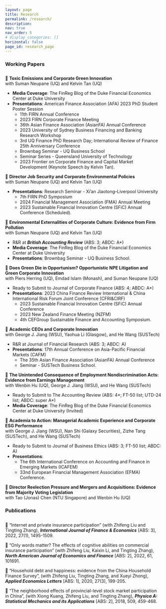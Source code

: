 ```yaml
---
layout: page
title: Research
permalink: /research/
description: 
nav: true
nav_order: 5
# display_categories: []
horizontal: false
page_id: research_page
---
```

<style>
#working-papers, #publications {
    padding-bottom: 0.7rem;
}
.research_page .sub-s-title
{
  padding-left: 1.5rem;
}
</style>
<p class="research-sep"></p>



### Working Papers


📄 **Toxic Emissions and Corporate Green Innovation**
<br><span class="sub-s-title">with Suman Neupane (UQ) and Kelvin Tan (UQ)</span>
- **Media Coverage**: The FinReg Blog of the Duke Financial Economics Center at Duke University
- **Presentations**: American Finance Association (AFA) 2023 PhD Student Poster Session
  - 11th FIRN Annual Conference
  - 2023 FIRN Corporate Finance Meeting
  - 36th Asian Finance Association (AsianFA) Annual Conference
  - 2023 University of Sydney Business Financing and Banking Research Workshop
  - 3rd UQ Finance PhD Research Day; International Review of Finance 25th Anniversary Conference
  - Brownbag Seminar - UQ Business School
  - Seminar Series - Queensland University of Technology
  - 2023 Frontier on Corporate Finance and Capital Market Development (Keynote Speech by Kelvin Tan).
  
<p class="research-sep2"></p>

📄  **Director Job Security and Corporate Environmental Policies**
<br><span class="sub-s-title">with Suman Neupane (UQ) and Kelvin Tan (UQ)</span>
- **Presentations**: Research Seminar - Xi’an Jiaotong–Liverpool University
  - 7th FIRN PhD Symposium
  - 2024  Financial Management Association (FMA) Annual Meeting
  - 2023 Sustainable Financial Innovation Centre (SFiC) Annual Conference (Scheduled). 

<p class="research-sep2"></p>

📄  **Environmental Externalities of Corporate Culture: Evidence from Firm Pollution**
<br><span class="sub-s-title">with Suman Neupane (UQ) and Kelvin Tan (UQ)</span>
- R&R at _**British Accounting Review**_ (ABS: 3; ABDC: A*)
- **Media Coverage**: The FinReg Blog of the Duke Financial Economics Center at Duke University
- **Presentations**: Brownbag Seminar - UQ Business School. 

<p class="research-sep2"></p>


📄 **Does Green Die in Opportunism? Opportunistic NPE Litigation and Green Corporate Innovation**
<br><span class="sub-s-title">with Piers Herring (UQ), Emdad Islam (Monash), and Suman Neupane (UQ)</span>
- Ready to Submit to Journal of Corporate Finance (ABS: 4; ABDC: A*)
- **Presentations**: 2023 China Finance Review International & China International Risk Forum Joint Conference
   (CFRI&CIRF)
  - 2023 Sustainable Financial Innovation Centre (SFiC) Annual Conference
  - 2023 New Zealand Finance Meeting (NZFM)
  - 4th CEFGroup Sustainable Finance and Accounting Symposium.

<p class="research-sep2"></p>

📄  **Academic CEOs and Corporate Innovation**
<br><span class="sub-s-title">with George J. Jiang (WSU), Yaohua Li (Glasgow), and He Wang (SUSTech)</span>
- R&R at Journal of Financial Research (ABS: 3; ABDC: A)
- **Presentations**: 17th Annual Conference on Asia-Pacific Financial Markets (CAFM)
  - The 35th Asian Finance Association (AsianFA) Annual Conference
  - Seminar - SUSTech Business School.

<p class="research-sep2"></p>

📄 **The Unintended Consequence of Employment Nondiscrimination Acts: Evidence from Earnings Management**
<br><span class="sub-s-title">with Wenbin Hu (UQ), George J. Jiang (WSU), and He Wang (SUSTech)</span>
- Ready to Submit to The Accounting Review (ABS: 4*; FT-50 list; UTD-24 list; ABDC: super A*)
- **Media Coverage**: The FinReg Blog of the Duke Financial Economics Center at Duke University (Invited)

<p class="research-sep2"></p>

📄  **Academia to Action: Managerial Academic Experience and Corporate ESG Performance**
<br><span class="sub-s-title">with George J. Jiang (WSU), Nan Shi (Galaxy Securities), Zizhe Tang (SUSTech), and He Wang (SUSTech)</span>
- Ready to Submit to Journal of Business Ethics (ABS: 3; FT-50 list; ABDC: A)
- **Presentations**: 
  - The 6th International Conference on Accounting and Finance in Emerging Markets (ICAFEM)
  - 33nd European Financial Management Association (EFMA) Conference.

<p class="research-sep2"></p>

📄 **Director Reelection Pressure and Mergers and Acquisitions: Evidence from Majority Voting Legislation**
<br><span class="sub-s-title">with Tao (Jonas) Chen (NTU Singapore) and Wenbin Hu (UQ)</span>

<p class="research-sep"></p>

### Publications


📄 “Internet and private insurance participation” (with Zhifeng Liu and Tingting Zhang), _**International
   Journal of Finance & Economics**_ [ABS: 3], 2022, 27(1), 1495-1509.

📄 “Only words matter? The effects of cognitive abilities on commercial insurance participation” (with
   Zhifeng Liu, Kaixin Li, and Tingting Zhang), _**North American Journal of Economics and Finance**_
   [ABS: 2], 2022, 61, 101691.

📄 “Household debt and happiness: evidence from the China Household Finance Survey”, (with Zhifeng
   Liu, Tingting Zhang, and Xueyi Zhong), _**Applied Economics Letters**_ [ABS: 1], 2020, 27(3), 199-205.

📄 “The neighborhood effects of provincial-level stock market participation in China”, (with Xiong Kuang,
   Zhifeng Liu, and Tingting Zhang), _**Physica A: Statistical Mechanics and its Applications**_ [ABS:
   2], 2018, 509, 459-468.
